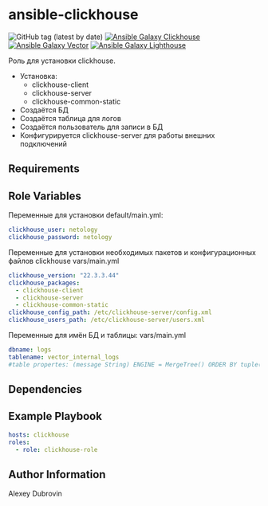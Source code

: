 ansible-clickhouse
=========
![GitHub tag (latest by date)](https://img.shields.io/badge/tag-1.0.0-blue)
[![Ansible Galaxy Clickhouse](https://img.shields.io/badge/role-AlexeyD3.clickhouse-blue.svg)](https://galaxy.ansible.com/AlexeyD3/clickhouse/)
[![Ansible Galaxy Vector](https://img.shields.io/badge/role-AlexeyD3.vector-yellow.svg)](https://galaxy.ansible.com/AlexeyD3/vector/)
[![Ansible Galaxy Lighthouse](https://img.shields.io/badge/role-AlexeyD3.lighthouse-yellow.svg)](https://galaxy.ansible.com/AlexeyD3/lighthouse/)

Роль для установки clickhouse.
- Установка:
  - clickhouse-client
  - clickhouse-server
  - clickhouse-common-static
- Создаётся БД
- Создаётся таблица для логов
- Создаётся пользователь для записи в БД
- Конфигурируется clickhouse-server для работы внешних подключений

Requirements
------------

Role Variables
--------------
Переменные для установки
default/main.yml:
```yaml
clickhouse_user: netology
clickhouse_password: netology
```

Переменные для установки необходимых пакетов и конфигурационных файлов clickhouse
vars/main.yml
```yaml
clickhouse_version: "22.3.3.44"
clickhouse_packages:
  - clickhouse-client
  - clickhouse-server
  - clickhouse-common-static
clickhouse_config_path: /etc/clickhouse-server/config.xml
clickhouse_users_path: /etc/clickhouse-server/users.xml
```

Переменные для имён БД и таблицы:
vars/main.yml
```yaml
dbname: logs
tablename: vector_internal_logs
#table propertes: (message String) ENGINE = MergeTree() ORDER BY tuple()
```

Dependencies
------------


Example Playbook
----------------
```yaml
hosts: clickhouse
roles:
  - role: clickhouse-role
```

Author Information
------------------
Alexey Dubrovin
